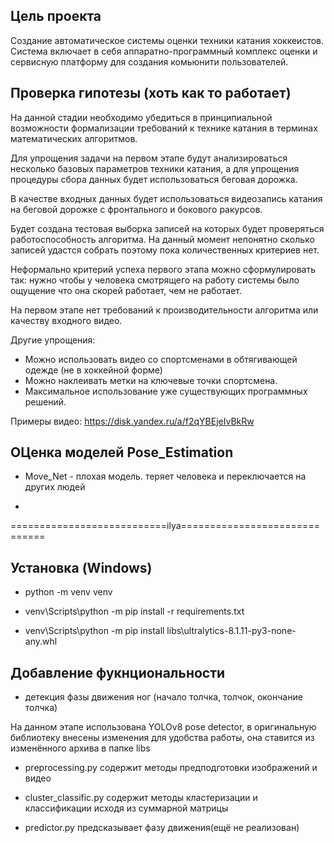 ## Цель проекта

Создание автоматическое системы оценки техники катания хоккеистов. Система включает в себя аппаратно-программный комплекс оценки и сервисную платформу для создания комьюнити пользователей.

## Проверка гипотезы (хоть как то работает)

На данной стадии необходимо убедиться в принципиальной возможности формализации требований к технике катания в терминах математических алгоритмов.

Для упрощения задачи на первом этапе будут анализироваться несколько базовых параметров техники катания, а для упрощения процедуры сбора данных будет использоваться беговая дорожка.

В качестве входных данных будет использоваться видеозапись катания на беговой дорожке с фронтального и бокового ракурсов.

Будет создана тестовая выборка записей на которых будет проверяться работоспособность алгоритма. На данный момент непонятно сколько записей удастся собрать поэтому пока количественных критериев нет.

Неформально критерий успеха первого этапа можно сформулировать так: нужно чтобы у человека смотрящего на работу системы было ощущение что она скорей работает, чем не работает.

На первом этапе нет требований к производительности алгоритма или качеству входного видео.

Другие упрощения:

* Можно использовать видео со спортсменами в обтягивающей одежде (не в хоккейной форме)
* Можно наклеивать метки на ключевые точки спортсмена.
* Максимальное использование уже существующих программных решений.



Примеры видео: <https://disk.yandex.ru/a/f2qYBEjeIvBkRw>


## ОЦенка моделей Pose_Estimation

* Move_Net - плохая модель. теряет человека и переключается на других людей

* 

===========================ilya==============================

## Установка (Windows)

- python -m venv venv

- venv\Scripts\python -m pip install -r requirements.txt

- venv\Scripts\python -m pip install libs\ultralytics-8.1.11-py3-none-any.whl

## Добавление фукнциональности
- детекция фазы движения ног (начало толчка, толчок, окончание толчка)

На данном этапе использована YOLOv8 pose detector, в оригинальную библиотеку внесены изменения для удобства работы,
она ставится из изменённого архива в папке libs

- preprocessing.py содержит методы предподготовки изображений и видео

- cluster_classific.py содержит методы кластеризации и классификации исходя из суммарной матрицы

- predictor.py предсказывает фазу движения(ещё не реализован)
 

